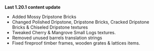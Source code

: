**Last 1.20.1 content update**
* Added Mossy Dripstone Bricks
* Changed Polished Dripstone, Dripstone Bricks, Cracked Dripstone Bricks & Chiseled Dripstone textures
* Tweaked Cherry & Mangrove Small Logs textures.
* Removed unused barrels translation strings
* Fixed fireproof timber frames, wooden grates & lattices items.


